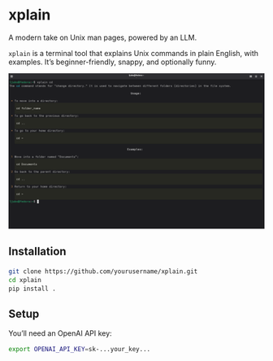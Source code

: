 # xplain
A modern take on Unix man pages, powered by an LLM.

`xplain` is a terminal tool that explains Unix commands in plain English, with examples. It’s beginner-friendly, snappy, and optionally funny.

![xplain demo](image.png)

## Installation

```bash
git clone https://github.com/yourusername/xplain.git
cd xplain
pip install .
```


## Setup
You’ll need an OpenAI API key:
```bash
export OPENAI_API_KEY=sk-...your_key...
```